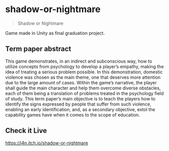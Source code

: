 # shadow-or-nightmare
> Shadow or Nightmare

Game made in Unity as final graduation project.

## Term paper abstract

This game demonstrates, in an indirect and subconscious way, how to utilize concepts
from psychology to develop a player’s empathy, making the idea of treating a serious
problem possible. In this demonstration, domestic violence was chosen as the main
theme, one that deserves more attention due to the large amount of cases. Within the
game’s narrative, the player shall guide the main character and help them overcome
diverse obstacles, each of them being a translation of problems treated in the
psychology field of study. This term paper’s main objective is to teach the players how
to identify the signs expressed by people that suffer from such violence, enabling an
early identification, and, as a secondary objective, extol the capability games have
when it comes to the scope of education.

## Check it Live

https://j4n.itch.io/shadow-or-nightmare
